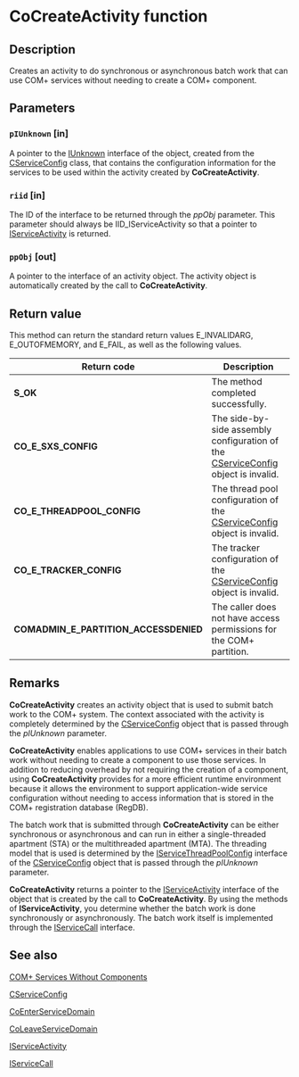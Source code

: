# CoCreateActivity function

## Description

Creates an activity to do synchronous or asynchronous batch work that can use COM+ services without needing to create a COM+ component.

## Parameters

### `pIUnknown` [in]

A pointer to the [IUnknown](https://learn.microsoft.com/windows/desktop/api/unknwn/nn-unknwn-iunknown) interface of the object, created from the [CServiceConfig](https://learn.microsoft.com/windows/desktop/cossdk/cserviceconfig) class, that contains the configuration information for the services to be used within the activity created by **CoCreateActivity**.

### `riid` [in]

The ID of the interface to be returned through the *ppObj* parameter. This parameter should always be IID_IServiceActivity so that a pointer to [IServiceActivity](https://learn.microsoft.com/windows/desktop/api/comsvcs/nn-comsvcs-iserviceactivity) is returned.

### `ppObj` [out]

A pointer to the interface of an activity object. The activity object is automatically created by the call to **CoCreateActivity**.

## Return value

This method can return the standard return values E_INVALIDARG, E_OUTOFMEMORY, and E_FAIL, as well as the following values.

| Return code | Description |
| --- | --- |
| **S_OK** | The method completed successfully. |
| **CO_E_SXS_CONFIG** | The side-by-side assembly configuration of the [CServiceConfig](https://learn.microsoft.com/windows/desktop/cossdk/cserviceconfig) object is invalid. |
| **CO_E_THREADPOOL_CONFIG** | The thread pool configuration of the [CServiceConfig](https://learn.microsoft.com/windows/desktop/cossdk/cserviceconfig) object is invalid. |
| **CO_E_TRACKER_CONFIG** | The tracker configuration of the [CServiceConfig](https://learn.microsoft.com/windows/desktop/cossdk/cserviceconfig) object is invalid. |
| **COMADMIN_E_PARTITION_ACCESSDENIED** | The caller does not have access permissions for the COM+ partition. |

## Remarks

**CoCreateActivity** creates an activity object that is used to submit batch work to the COM+ system. The context associated with the activity is completely determined by the [CServiceConfig](https://learn.microsoft.com/windows/desktop/cossdk/cserviceconfig) object that is passed through the *pIUnknown* parameter.

**CoCreateActivity** enables applications to use COM+ services in their batch work without needing to create a component to use those services. In addition to reducing overhead by not requiring the creation of a component, using **CoCreateActivity** provides for a more efficient runtime environment because it allows the environment to support application-wide service configuration without needing to access information that is stored in the COM+ registration database (RegDB).

The batch work that is submitted through **CoCreateActivity** can be either synchronous or asynchronous and can run in either a single-threaded apartment (STA) or the multithreaded apartment (MTA). The threading model that is used is determined by the [IServiceThreadPoolConfig](https://learn.microsoft.com/windows/desktop/api/comsvcs/nn-comsvcs-iservicethreadpoolconfig) interface of the [CServiceConfig](https://learn.microsoft.com/windows/desktop/cossdk/cserviceconfig) object that is passed through the *pIUnknown* parameter.

**CoCreateActivity** returns a pointer to the [IServiceActivity](https://learn.microsoft.com/windows/desktop/api/comsvcs/nn-comsvcs-iserviceactivity) interface of the object that is created by the call to **CoCreateActivity**. By using the methods of **IServiceActivity**, you determine whether the batch work is done synchronously or asynchronously. The batch work itself is implemented through the [IServiceCall](https://learn.microsoft.com/windows/desktop/api/comsvcs/nn-comsvcs-iservicecall) interface.

## See also

[COM+ Services Without Components](https://learn.microsoft.com/windows/desktop/cossdk/com--services-without-components)

[CServiceConfig](https://learn.microsoft.com/windows/desktop/cossdk/cserviceconfig)

[CoEnterServiceDomain](https://learn.microsoft.com/windows/desktop/api/comsvcs/nf-comsvcs-coenterservicedomain)

[CoLeaveServiceDomain](https://learn.microsoft.com/windows/desktop/api/comsvcs/nf-comsvcs-coleaveservicedomain)

[IServiceActivity](https://learn.microsoft.com/windows/desktop/api/comsvcs/nn-comsvcs-iserviceactivity)

[IServiceCall](https://learn.microsoft.com/windows/desktop/api/comsvcs/nn-comsvcs-iservicecall)